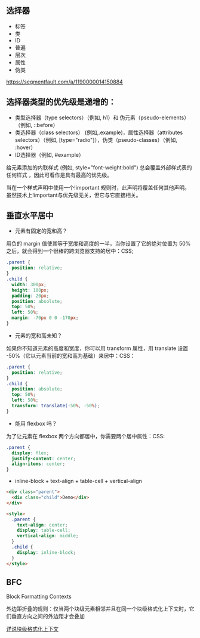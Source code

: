 ## 选择器

- 标签
- 类
- ID
- 普遍
- 层次
- 属性
- 伪类

<https://segmentfault.com/a/1190000014150884>

## 选择器类型的优先级是递增的：

- 类型选择器（type selectors）（例如, h1）和 伪元素（pseudo-elements）（例如, ::before）
- 类选择器（class selectors） (例如,.example)，属性选择器（attributes selectors）（例如, [type="radio"]），伪类（pseudo-classes）（例如, :hover）
- ID选择器（例如, #example）

给元素添加的内联样式 (例如, style="font-weight:bold") 总会覆盖外部样式表的任何样式 ，因此可看作是具有最高的优先级。

当在一个样式声明中使用一个!important 规则时，此声明将覆盖任何其他声明。虽然技术上!important与优先级无关，但它与它直接相关。

## 垂直水平居中

- 元素有固定的宽和高？

用负的 margin 值使其等于宽度和高度的一半，当你设置了它的绝对位置为 50% 之后，就会得到一个很棒的跨浏览器支持的居中：CSS;

```css
.parent {
  position: relative;
}
.child {
  width: 300px;
  height: 100px;
  padding: 20px;
  position: absolute;
  top: 50%;
  left: 50%;
  margin: -70px 0 0 -170px;
}
```

- 元素的宽和高未知？

如果你不知道元素的高度和宽度，你可以用 transform 属性，用 translate 设置 -50%（它以元素当前的宽和高为基础）来居中：CSS：

```css
.parent {
  position: relative;
}
.child {
  position: absolute;
  top: 50%;
  left: 50%;
  transform: translate(-50%, -50%);
}
```

- 能用 flexbox 吗？

为了让元素在 flexbox 两个方向都居中，你需要两个居中属性：CSS:

```css
.parent {
  display: flex;
  justify-content: center;
  align-items: center;
}
```

- inline-block + text-align + table-cell + vertical-align

```html
<div class="parent">
  <div class="child">Demo</div>
</div>

<style>
  .parent {
    text-align: center;
    display: table-cell;
    vertical-align: middle;
  }
  .child {
    display: inline-block;
  }
</style>
```

## BFC

Block Formatting Contexts

外边距折叠的规则：仅当两个块级元素相邻并且在同一个块级格式化上下文时，它们垂直方向之间的外边距才会叠加

[详说块级格式化上下文](http://kayosite.com/block-formatting-contexts-in-detail.html)